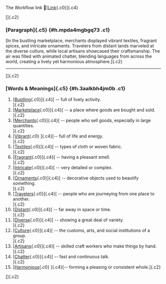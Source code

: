 The Workflow link
👏[[Link](https://www.google.com/url?q=http://www.google.com&sa=D&source=editors&ust=1757895542026348&usg=AOvVaw1qEkH7E-p5jm7XvZhaeWyd){.c0}]{.c4}

[]{.c2}

### [Paragraph]{.c5} {#h.mpda4mgbgq73 .c1}

[In the bustling marketplace, merchants displayed vibrant textiles,
fragrant spices, and intricate ornaments. Travelers from distant lands
marveled at the diverse culture, while local artisans showcased their
craftsmanship. The air was filled with animated chatter, blending
languages from across the world, creating a lively yet harmonious
atmosphere.]{.c2}

------------------------------------------------------------------------

[]{.c2}

### [Words & Meanings]{.c5} {#h.3aalkbh4jm0b .c1}

1.  [[Bustling](https://www.google.com/url?q=http://www.google.com&sa=D&source=editors&ust=1757895542028376&usg=AOvVaw0enrGjGzsxlCaY9shE0WUn){.c0}]{.c4}[ --
    full of lively activity.\
    ]{.c2}
2.  [[Marketplace](https://www.google.com/url?q=http://www.google.com&sa=D&source=editors&ust=1757895542028810&usg=AOvVaw1Bgwh9_MkZXNS1K84uPV5-){.c0}]{.c4}[ --
    a place where goods are bought and sold.\
    ]{.c2}
3.  [[Merchants](https://www.google.com/url?q=http://www.google.com&sa=D&source=editors&ust=1757895542029189&usg=AOvVaw2WPcezXCls26oySRQ7vQtP){.c0}]{.c4}[ --
    people who sell goods, especially in large quantities.\
    ]{.c2}
4.  [[Vibrant](https://www.google.com/url?q=http://www.google.com&sa=D&source=editors&ust=1757895542029641&usg=AOvVaw1BaM7exBxruF7m-HSfKodG){.c0}
    ]{.c4}[-- full of life and energy.\
    ]{.c2}
5.  [[Textiles](https://www.google.com/url?q=http://www.google.com&sa=D&source=editors&ust=1757895542030020&usg=AOvVaw35lbaax6T4NRRuOkN6Y23K){.c0}]{.c4}[ --
    types of cloth or woven fabric.\
    ]{.c2}
6.  [[Fragrant](https://www.google.com/url?q=http://www.google.com&sa=D&source=editors&ust=1757895542030440&usg=AOvVaw0-6YWweQMm2Olg8OgozC-I){.c0}]{.c4}[ --
    having a pleasant smell.\
    ]{.c2}
7.  [[Intricate](https://www.google.com/url?q=http://www.google.com&sa=D&source=editors&ust=1757895542030779&usg=AOvVaw1DwJ-6Kac3i6bRuEtCjPfS){.c0}]{.c4}[ --
    very detailed or complex.\
    ]{.c2}
8.  [[Ornaments](https://www.google.com/url?q=http://www.google.com&sa=D&source=editors&ust=1757895542031152&usg=AOvVaw1_ShiC_LIQGd9RfbwE67CI){.c0}]{.c4}[ --
    decorative objects used to beautify something.\
    ]{.c2}
9.  [[Travelers](https://www.google.com/url?q=http://www.google.com&sa=D&source=editors&ust=1757895542031552&usg=AOvVaw3G9oEu7k8Cx99KfTuYudlm){.c0}]{.c4}[ --
    people who are journeying from one place to another.\
    ]{.c2}
10. [[Distant](https://www.google.com/url?q=http://www.google.com&sa=D&source=editors&ust=1757895542031872&usg=AOvVaw3Wqs8jpbQ4iPS4tn2IyTVj){.c0}]{.c4}[ --
    far away in space or time.\
    ]{.c2}
11. [[Diverse](https://www.google.com/url?q=http://www.google.com&sa=D&source=editors&ust=1757895542032168&usg=AOvVaw1erx_P8GbqglSxwsutzSaR){.c0}]{.c4}[ --
    showing a great deal of variety.\
    ]{.c2}
12. [[Culture](https://www.google.com/url?q=http://www.google.com&sa=D&source=editors&ust=1757895542032429&usg=AOvVaw29IAF94FMmDrVJA1vk1V81){.c0}]{.c4}[ --
    the customs, arts, and social institutions of a group.\
    ]{.c2}
13. [[Artisans](https://www.google.com/url?q=http://www.google.com&sa=D&source=editors&ust=1757895542032762&usg=AOvVaw1gtK6H5rHXFnzdzxpfFBqd){.c0}]{.c4}[ --
    skilled craft workers who make things by hand.\
    ]{.c2}
14. [[Chatter](https://www.google.com/url?q=http://www.google.com&sa=D&source=editors&ust=1757895542033092&usg=AOvVaw1QreBkIS5UBfpHyUDqnAgy){.c0}]{.c4}[ --
    fast and continuous talk.\
    ]{.c2}
15. [[Harmonious](https://www.google.com/url?q=http://www.google.com&sa=D&source=editors&ust=1757895542033362&usg=AOvVaw346vNAhTiZQIMwJojtd5bE){.c0}
    ]{.c4}[-- forming a pleasing or consistent whole.]{.c2}

[]{.c2}
